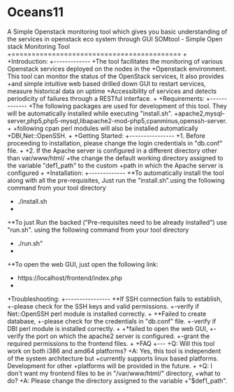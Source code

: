 # Oceans11
A Simple Openstack monitoring tool which gives you basic understanding of the services in openstack eco system  through GUI
SOMtool - Simple Open stack Monitoring Tool
 +==========================================
 +
 +Introduction:
 +-------------
 +The tool facilitates the monitoring of various Openstack services deployed on the nodes in the 
 +Openstack environment. This tool can monitor the status of the OpenStack services, It also provides
 +and simple intuitive web based drilled down GUI to restart services, measure historical data on uptime
 +Accessibility of services and detects periodicity of failures through a RESTful interface.
 +
 +Requirements:
 +-------------
 +The following packages are used for development of this tool. They will be automatically installed while executing "install.sh". 
 +apache2,mysql-server,php5,php5-mysql,libapache2-mod-php5,cpanminus,openssh-server.
 +
 +following cpan perl modules will also be installed automatically
 +DBI,Net::OpenSSH.
 +
 +Getting Started:
 +----------------
 +1. Before proceeding to installation, please change the login credentials in "db.conf" file.
 +
 +2. If the Apache server is configured in a different directory other than var/www/html/
 +the change the default working directory assigned to the variable "def1_path" to the custom 
 +path in which the Apache server is configured
 +
 +Installation:
 +-------------
 +*To automatically install the tool along with all the pre-requisites, Just run the "install.sh".using the following command from your tool directory
 +	./install.sh
 +
 +*To just Run the backed ("Pre-requisites need to be already installed") use "run.sh". using the following command from your tool directory
 +	./run.sh" 
 +
 +*To open the web GUI, just open the following link:
 +	https://localhost/frontend/index.php
 +
 +Troubleshooting:
 +----------------
 +*If SSH connection fails to establish, 
 +-please check for the SSH keys and valid permissions.
 +-verify if Net::OpenSSH perl module is installed correctly.
 +
 +*Failed to create database,
 +-please check for the credentials in "db.conf" file.
 +-verify if DBI perl module is installed correctly.
 +
 +*failed to open the web GUI,
 +-verify the port on which the apache2 server is configured.
 +-grant the required permissions to the frontend files.
 +
 +FAQ
 +---
 +Q: Will this tool work on both i386 and amd64 platforms?
 +A: Yes, this tool is independent of the system architecture but 
 +currently supports linux based platforms. Development for other
 +platforms will be provided in the future.
 +
 +Q: I don't want my frontend files to be in "/var/www/html/" directory, 
 +what to do?
 +A: Please change the directory assigned to the variable 
 +"$def1_path". 
